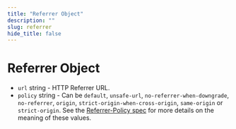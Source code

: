 ```yaml
---
title: "Referrer Object"
description: ""
slug: referrer
hide_title: false
---
```


# Referrer Object

* `url` string - HTTP Referrer URL.
* `policy` string - Can be `default`, `unsafe-url`,
  `no-referrer-when-downgrade`, `no-referrer`, `origin`,
  `strict-origin-when-cross-origin`, `same-origin` or `strict-origin`.
  See the [Referrer-Policy spec][1] for more details on the
  meaning of these values.

[1]: https://developer.mozilla.org/en-US/docs/Web/HTTP/Headers/Referrer-Policy
